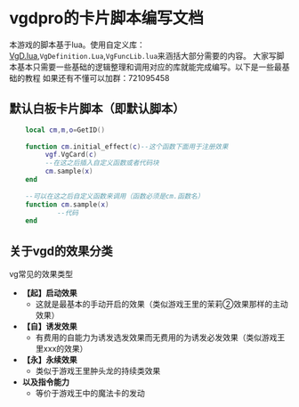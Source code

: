 # vgdpro的卡片脚本编写文档

本游戏的脚本基于lua。使用自定义库：[VgD.lua](VgD.Lua),`VgDefinition.Lua`,`VgFuncLib.lua`来涵括大部分需要的内容。
大家写脚本基本只需要一些基础的逻辑整理和调用对应的库就能完成编写。以下是一些最基础的教程
如果还有不懂可以加群：721095458
## 默认白板卡片脚本（即默认脚本）

```lua
    local cm,m,o=GetID()
    
    function cm.initial_effect(c)--这个函数下面用于注册效果
         vgf.VgCard(c)
         --在这之后插入自定义函数或者代码块
         cm.sample(x)
    end
    
    --可以在这之后自定义函数来调用（函数必须是cm.函数名）
    function cm.sample(x)
    	    --代码
    end
```
## 关于vgd的效果分类
vg常见的效果类型
-  **【起】启动效果**
    -  这就是最基本的手动开启的效果（类似游戏王里的茉莉②效果那样的主动效果）
-  **【自】诱发效果**
    -  有费用的自能力为诱发选发效果而无费用的为诱发必发效果（类似游戏王里xxx的效果）
-  **【永】永续效果**
    -  类似于游戏王里肿头龙的持续类效果
-  **以及指令能力**
    - 等价于游戏王中的魔法卡的发动 
